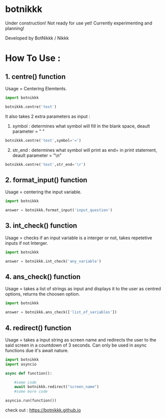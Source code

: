 
# botnikkk  

Under construction! Not ready for use yet! Currently experimenting and planning!

Developed by BotNikkk / Nikkk

# How To Use :

## 1. centre() function

Usage = Centering Elemtents.

```python
import botnikkk

botnikkk.centre('text')
```

It also takes 2 extra parameters as input :

1. symbol : determines what symbol will fill in the blank space, deault parameter = " "

```python
botnikkk.centre('text',symbol='=')
```

2. str_end : determines what symbol will print as end= in print statement, deault parameter = "\n"

```python
botnikkk.centre('text',str_end='\r')
```

## 2. format_input() function

Usage = centering the input variable.

```python
import botnikkk

answer = botnikkk.format_input('input_question')
```

## 3. int_check() function

Usage = checks if an input variable is a interger or not, takes repetetive inputs if not Interger.

```python
import botnikkk

answer = botnikkk.int_check('any_variable')
```

## 4. ans_check() function

Usage = takes a list of strings as input and displays it to the user as centred options, returns the choosen option. 

```python
import botnikkk

answer = botnikkk.ans_check(['list_of_variables'])
```

## 4. redirect() function

Usage = takes a input string as screen name and redirects the user to the said screen in a countdown of 3 seconds. Can only be used in async functions due it's await nature.

```python
import botnikkk
import asyncio

async def function():

    #some code
    await botnikkk.redirect("screen_name")
    #some more code

asyncio.run(function())
```

check out : https://botnikkk.github.io